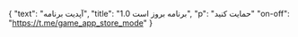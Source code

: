 {
  "text": "آپدیت برنامه",
  "title": "برنامه بروز است 1.0",
  "p": "حمایت کنید"
  "on-off": "https://t.me/game_app_store_mode"
}
